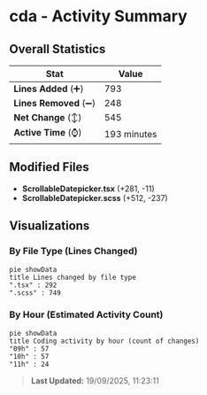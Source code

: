 # cda - Activity Summary 

## Overall Statistics

| Stat                   | Value                                                             |
| ---------------------- | ----------------------------------------------------------------- |
| **Lines Added** (➕)   | 793                                          |
| **Lines Removed** (➖) | 248                                        |
| **Net Change** (↕)    | 545                |
| **Active Time** (⌚)   | 193 minutes |


## Modified Files
- **ScrollableDatepicker.tsx** (+281, -11)
- **ScrollableDatepicker.scss** (+512, -237)

## Visualizations

### By File Type (Lines Changed)

```mermaid
pie showData
title Lines changed by file type
".tsx" : 292
".scss" : 749
```

### By Hour (Estimated Activity Count)

```mermaid
pie showData
title Coding activity by hour (count of changes)
"09h" : 57
"10h" : 57
"11h" : 24
```


> **Last Updated:** 19/09/2025, 11:23:11
